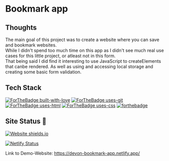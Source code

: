 # Bookmark app

## Thoughts

The main goal of this project was to create a website where you can save and bookmark websites. 
<br>
While I didn't spend too much time on this app as I didn't see much real use cases for this little project, or atleast not in this form.
<br>
That being said I did find it interesting to use JavaScript to createElements that canbe rendered.
As well as using and accessing local storage and creating some basic form validation. 


## Tech Stack
[![ForTheBadge built-with-love](http://ForTheBadge.com/images/badges/built-with-love.svg)](https://github.com/sahiljamwal)
[![ForTheBadge uses-git](http://ForTheBadge.com/images/badges/uses-git.svg)](https://GitHub.com/)
[![ForTheBadge uses-html](http://ForTheBadge.com/images/badges/uses-html.svg)](http://ForTheBadge.com)
[![ForTheBadge uses-css](http://ForTheBadge.com/images/badges/uses-css.svg)](http://ForTheBadge.com)
[![forthebadge](https://forthebadge.com/images/badges/made-with-javascript.svg)](https://forthebadge.com)



## Site Status 🎯
[![Website shields.io](https://img.shields.io/website-up-down-green-red/http/shields.io.svg)](http://shields.io/)

[![Netlify Status](https://api.netlify.com/api/v1/badges/42e8c06f-c2dd-4232-8ec6-eb06cf4d5de9/deploy-status)](https://app.netlify.com/sites/devon-bookmark-app/deploys)

Link to Demo-Website: https://devon-bookmark-app.netlify.app/
